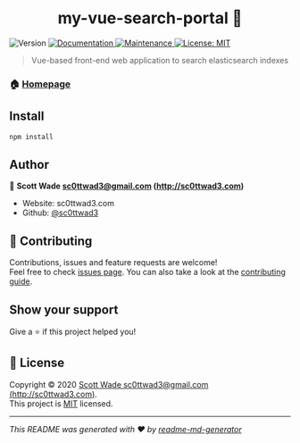 <h1 align="center">my-vue-search-portal 👋</h1>
<p>
  <img alt="Version" src="https://img.shields.io/badge/version-0.2.1-blue.svg?cacheSeconds=2592000" />
  <a href="https://github.com/sc0ttwad3/my-vue-search-portal#readme" target="_blank">
    <img alt="Documentation" src="https://img.shields.io/badge/documentation-yes-brightgreen.svg" />
  </a>
  <a href="https://github.com/sc0ttwad3/my-vue-search-portal/graphs/commit-activity" target="_blank">
    <img alt="Maintenance" src="https://img.shields.io/badge/Maintained%3F-yes-green.svg" />
  </a>
  <a href="https://github.com/sc0ttwad3/my-vue-search-portal/blob/master/LICENSE" target="_blank">
    <img alt="License: MIT" src="https://img.shields.io/github/license/sc0ttwad3/my-vue-search-portal" />
  </a>
</p>

> Vue-based front-end web application to search elasticsearch indexes

### 🏠 [Homepage](https://github.com/sc0ttwad3/my-vue-search-portal#readme)

## Install

```sh
npm install
```

## Author

👤 **Scott Wade <sc0ttwad3@gmail.com> (http://sc0ttwad3.com)**

- Website: sc0ttwad3.com
- Github: [@sc0ttwad3](https://github.com/sc0ttwad3)

## 🤝 Contributing

Contributions, issues and feature requests are welcome!<br />Feel free to check [issues page](https://github.com/sc0ttwad3/my-vue-search-portal/issues). You can also take a look at the [contributing guide](https://github.com/sc0ttwad3/my-vue-search-portal/blob/master/CONTRIBUTING.md).

## Show your support

Give a ⭐️ if this project helped you!

## 📝 License

Copyright © 2020 [Scott Wade <sc0ttwad3@gmail.com> (http://sc0ttwad3.com)](https://github.com/sc0ttwad3).<br />
This project is [MIT](https://github.com/sc0ttwad3/my-vue-search-portal/blob/master/LICENSE) licensed.

---

_This README was generated with ❤️ by [readme-md-generator](https://github.com/kefranabg/readme-md-generator)_
